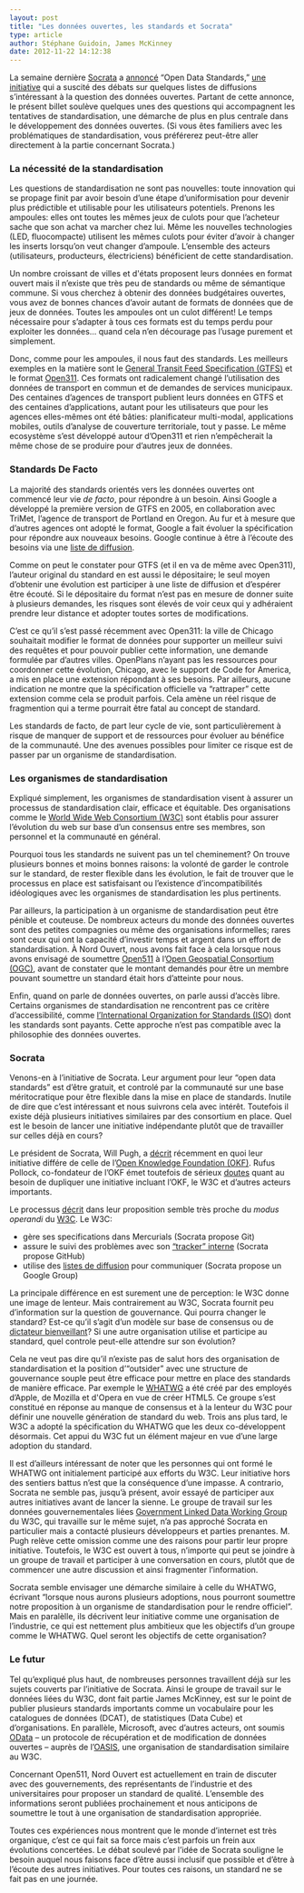 ```yaml
---
layout: post
title: "Les données ouvertes, les standards et Socrata"
type: article
author: Stéphane Guidoin, James McKinney 
date: 2012-11-22 14:12:38
---
```

La semaine dernière [Socrata](http://www.socrata.com/) a [annoncé](http://www.socrata.com/newsroom-article/socrata-announces-open-source-option-for-leading-open-data-cloud-platform/) “Open Data Standards,” [une initiative](http://open-data-standards.github.com/) qui a suscité des débats sur quelques listes de diffusions s’intéressant à la question des données ouvertes. Partant de cette annonce, le présent billet soulève quelques unes des questions qui accompagnent les tentatives de standardisation, une démarche de plus en plus centrale dans le développement des données ouvertes. (Si vous êtes familiers avec les problématiques de standardisation, vous préférerez peut-être aller directement à la partie concernant Socrata.)

### La nécessité de la standardisation

Les questions de standardisation ne sont pas nouvelles: toute innovation qui se propage finit par avoir besoin d’une étape d’uniformisation pour devenir plus prédictible et utilisable pour les utilisateurs potentiels. Prenons les ampoules: elles ont toutes les mêmes jeux de culots pour que l’acheteur sache que son achat va marcher chez lui. Même les nouvelles technologies (LED, fluocompacte) utilisent les mêmes culots pour éviter d’avoir à changer les inserts lorsqu’on veut changer d’ampoule. L’ensemble des acteurs (utilisateurs, producteurs, électriciens) bénéficient de cette standardisation.

Un nombre croissant de villes et d'états proposent leurs données en format ouvert mais il n’existe que très peu de standards ou même de sémantique commune. Si vous cherchez à obtenir des données budgétaires ouvertes, vous avez de bonnes chances d’avoir autant de formats de données que de jeux de données. Toutes les ampoules ont un culot différent! Le temps nécessaire pour s’adapter à tous ces formats est du temps perdu pour exploiter les données... quand cela n’en décourage pas l’usage purement et simplement.

Donc, comme pour les ampoules, il nous faut des standards. Les meilleurs exemples en la matière sont le [General Transit Feed Specification (GTFS)](https://developers.google.com/transit/gtfs/) et le format [Open311](http://open311.org/). Ces formats ont radicalement changé l’utilisation des données de transport en commun et de demandes de services municipaux. Des centaines d’agences de transport publient leurs données en GTFS et des centaines d’applications, autant pour les utilisateurs que pour les agences elles-mêmes ont été bâties: planificateur multi-modal, applications mobiles, outils d’analyse de couverture territoriale, tout y passe. Le même ecosystème s’est développé autour d’Open311 et rien n’empêcherait la même chose de se produire pour d’autres jeux de données.

### Standards De Facto

La majorité des standards orientés vers les données ouvertes ont commencé leur vie *de facto*, pour répondre à un besoin. Ainsi Google a développé la première version de GTFS en 2005, en collaboration avec TriMet, l’agence de transport de Portland en Oregon. Au fur et à mesure que d’autres agences ont adopté le format, Google a fait évoluer la spécification pour répondre aux nouveaux besoins. Google continue à être à l’écoute des besoins via une [liste de diffusion](https://developers.google.com/transit/gtfs/changes).

Comme on peut le constater pour GTFS (et il en va de même avec Open311), l’auteur original du standard en est aussi le dépositaire; le seul moyen d’obtenir une évolution est participer à une liste de diffusion et d’espérer être écouté. Si le dépositaire du format n’est pas en mesure de donner suite à plusieurs demandes, les risques sont élevés de voir ceux qui y adhéraient prendre leur distance et adopter toutes sortes de modifications.

C’est ce qu’il s’est passé récemment avec Open311: la ville de Chicago souhaitait modifier le format de données pour supporter un meilleur suivi des requêtes et pour pouvoir publier cette information, une demande formulée par d’autres villes. OpenPlans n’ayant pas les ressources pour coordonner cette évolution, Chicago, avec le support de Code for America, a mis en place une extension répondant à ses besoins. Par ailleurs, aucune indication ne montre que la spécification officielle va “rattraper” cette extension comme cela se produit parfois. Cela amène un réel risque de fragmention qui a terme pourrait être fatal au concept de standard.

Les standards de facto, de part leur cycle de vie, sont particulièrement à risque de manquer de support et de ressources pour évoluer au bénéfice de la communauté. Une des avenues possibles pour limiter ce risque est de passer par un organisme de standardisation.

### Les organismes de standardisation

Expliqué simplement, les organismes de standardisation visent à assurer un processus de standardisation clair, efficace et équitable. Des organisations comme le [World Wide Web Consortium (W3C)](http://www.w3.org/) sont établis pour assurer l’évolution du web sur base d’un consensus entre ses membres, son personnel et la communauté en général.

Pourquoi tous les standards ne suivent pas un tel cheminement? On trouve plusieurs bonnes et moins bonnes raisons: la volonté de garder le controle sur le standard, de rester flexible dans les évolution, le fait de trouver que le processus en place est satisfaisant ou l’existence d’incompatibilités idéologiques avec les organismes de standardisation les plus pertinents.
 
Par ailleurs, la participation à un organisme de standardisation peut être pénible et couteuse.  De nombreux acteurs du monde des données ouvertes sont des petites compagnies ou même des organisations informelles; rares sont ceux qui ont la capacité d’investir temps et argent dans un effort de standardisation. À Nord Ouvert, nous avons fait face à cela lorsque nous avons envisagé de soumettre  [Open511](http://blog.opennorth.ca/opening-new-roads-with-open511/) à l’[Open Geospatial Consortium (OGC)](http://www.opengeospatial.org/), avant de constater que le montant demandés pour être un membre pouvant soumettre un standard était hors d’atteinte pour nous.

Enfin, quand on parle de données ouvertes, on parle aussi d’accès libre. Certains organismes de standardisation ne rencontrent pas ce critère d’accessibilité, comme [l’International Organization for Standards (ISO)](http://www.iso.org/) dont les standards sont payants. Cette approche n’est pas compatible avec la philosophie des données ouvertes.

### Socrata

Venons-en à l’initiative de Socrata. Leur argument pour leur “open data standards” est d’être gratuit, et controlé par la communauté sur une base méritocratique pour être flexible dans la mise en place de standards. Inutile de dire que c’est intéressant et nous suivrons cela avec intérêt. Toutefois il existe déjà plusieurs initiatives similaires par des consortium en place. Quel est le besoin de lancer une initiative indépendante plutôt que de travailler sur celles déjà en cours?

Le président de Socrata, Will Pugh, a [décrit](http://lists.okfn.org/pipermail/open-government/2012-November/002479.html) récemment en quoi leur initiative différe de celle de l’[Open Knowledge Foundation (OKF)](http://okfn.org/). Rufus Pollock, co-fondateur de l’OKF émet toutefois de sérieux [doutes](http://lists.okfn.org/pipermail/open-government/2012-November/002478.html) quant au besoin de dupliquer une initiative incluant l’OKF, le W3C et d’autres acteurs importants.

Le processus [décrit](http://open-data-standards.github.com/) dans leur proposition semble très proche du *modus operandi* du [W3C](http://www.w3.org/2005/10/Process-20051014/). Le W3C:

* gère ses specifications dans Mercurials (Socrata propose Git)
* assure le suivi des problèmes avec son [“tracker” interne](http://www.w3.org/2005/06/tracker/) (Socrata propose GitHub)
* utilise des [listes de diffusion](http://lists.w3.org/) pour communiquer (Socrata propose un Google Group)

La principale différence en est surement une de perception: le W3C donne une image de lenteur.  Mais contrairement au W3C, Socrata fournit peu d’information sur la question de gouvernance. Qui pourra changer le standard? Est-ce qu’il s’agit d’un modèle sur base de consensus ou de 
[dictateur bienveillant](http://en.wikipedia.org/wiki/Benevolent_Dictator_for_Life)? Si une autre organisation utilise et participe au standard, quel controle peut-elle attendre sur son évolution?

Cela ne veut pas dire qu’il n’existe pas de salut hors des organisation de standardisation et la position d’“outsider” avec une structure de gouvernance souple peut être efficace pour mettre en place des standards de manière efficace. Par exemple le [WHATWG](http://www.whatwg.org/) a été créé par des employés d’Apple, de Mozilla et d'Opera en vue de créer HTML5. Ce groupe s’est constitué en réponse au manque de consensus et à la lenteur du W3C pour définir une nouvelle génération de standard du web. Trois ans plus tard, le W3C a adopté la spécification du WHATWG que les deux co-développent désormais. Cet appui du W3C fut un élément majeur en vue d’une large adoption du standard.

Il est d’ailleurs intéressant de noter que les personnes qui ont formé le WHATWG ont initialement participé aux efforts du W3C. Leur initiative hors des sentiers battus n’est que la conséquence d’une impasse. A contrario, Socrata ne semble pas, jusqu’à présent, avoir essayé de participer aux autres initiatives avant de lancer la sienne. Le groupe de travail sur les données gouvernementales liées [Government Linked Data Working Group](http://www.w3.org/2011/gld/wiki/Main_Page#Government_Linked_Data_.28GLD.29_Working_Group) du W3C, qui travaille sur le même sujet, n’a pas approché Socrata en particulier mais a contacté plusieurs développeurs et parties prenantes. M. Pugh relève cette omission comme une des raisons pour partir leur propre initiative. Toutefois, le W3C est ouvert à tous, n’importe qui peut se joindre à un groupe de travail et participer à une conversation en cours, plutôt que de commencer une autre discussion et ainsi fragmenter l’information.

Socrata semble envisager une démarche similaire à celle du WHATWG, écrivant “lorsque nous aurons plusieurs adoptions, nous pourront soumettre notre proposition à un organisme de standardisation pour le rendre officiel”. Mais en paralèlle, ils décrivent leur initiative comme une organisation de l’industrie, ce qui est nettement plus ambitieux que les objectifs d’un groupe comme le WHATWG. Quel seront les objectifs de cette organisation? 

### Le futur

Tel qu’expliqué plus haut, de nombreuses personnes travaillent déjà sur les sujets couverts par l’initiative de Socrata. Ainsi le groupe de travail sur le données liées du W3C, dont fait partie James McKinney, est sur le point de publier plusieurs standards importants comme un vocabulaire pour les catalogues de données (DCAT), de statistiques (Data Cube) et d’organisations. En parallèle, Microsoft, avec d’autres acteurs, ont soumis [OData](http://www.odata.org/) – un protocole de récupération et de modification de données ouvertes – auprès de l’[OASIS](https://www.oasis-open.org/), une organisation de standardisation similaire au W3C.

Concernant Open511, Nord Ouvert est actuellement en train de discuter avec des gouvernements, des représentants de l’industrie et des universitaires pour proposer un standard de qualité. L’ensemble des informations seront publiées prochainement et nous anticipons de soumettre le tout à une organisation de standardisation appropriée.

Toutes ces expériences nous montrent que le monde d’internet est très organique, c’est ce qui fait sa force mais c’est parfois un frein aux évolutions concertées. Le débat soulevé par l’idée de Socrata souligne le besoin auquel nous faisons face d’être aussi inclusif que possible et d’être à l’écoute des autres initiatives. Pour toutes ces raisons, un standard ne se fait pas en une journée.
